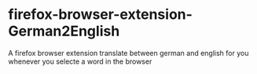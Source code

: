 # firefox-browser-extension-German2English
A firefox browser extension translate between german and english for you whenever you selecte a word in the browser
